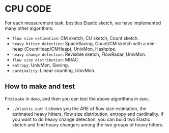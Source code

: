 # CPU CODE

For each measurement task, besides Elastic sketch, we have implemented many other algorithms:
- `flow size estimation`: CM sketch, CU sketch, Count sketch.
- `heavy hitter detection`: SpaceSaving, Count/CM sketch with a min-heap (CountHeap/CMHeap), UnivMon, Hashpipe. 
- `heavy change detection`: Revisible sketch, FlowRadar, UnivMon.
- `flow size distribution`: MRAC
- `entropy`: UnivMon, Sieving.
- `cardinality`: Linear counting, UnivMon.

## How to make and test
First `make` in `demo`, and then you can test the above algorithms in `demo`.
- `./elastic.out`: it shows you the ARE of flow size estimation, the estimated heavy hitters, flow size distribution, entropy and cardinality. If you want to do heavy change detection, you can build two Elastic sketch and find heavy changers among the two groups of heavy hitters.

